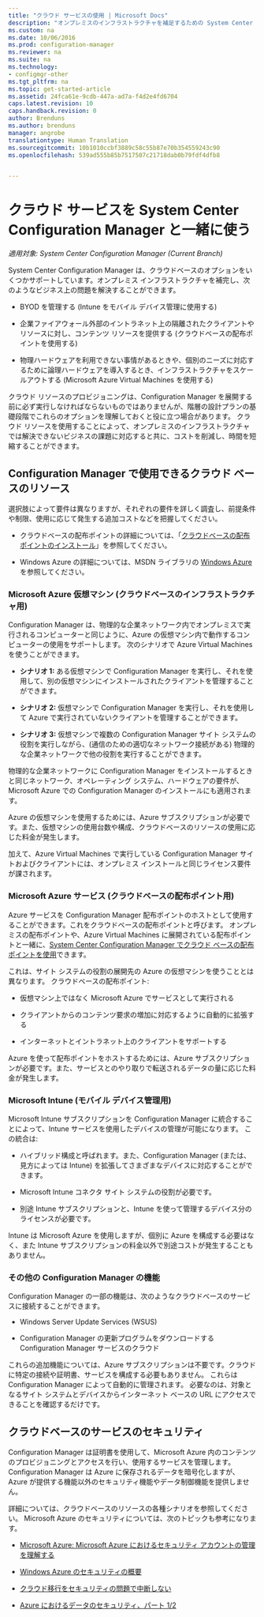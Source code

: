 ```yaml
---
title: "クラウド サービスの使用 | Microsoft Docs"
description: "オンプレミスのインフラストラクチャを補足するための System Center Configuration Manager 用クラウド リソースをプロビジョニングします。"
ms.custom: na
ms.date: 10/06/2016
ms.prod: configuration-manager
ms.reviewer: na
ms.suite: na
ms.technology:
- configmgr-other
ms.tgt_pltfrm: na
ms.topic: get-started-article
ms.assetid: 24fca61e-9cdb-447a-ad7a-f4d2e4fd6704
caps.latest.revision: 10
caps.handback.revision: 0
author: Brenduns
ms.author: brenduns
manager: angrobe
translationtype: Human Translation
ms.sourcegitcommit: 10b1010ccbf3889c58c55b87e70b354559243c90
ms.openlocfilehash: 539ad555b85b7517507c21718dab0b79fdf4dfb8


---
```

# <a name="use-cloud-services-with-system-center-configuration-manager"></a>クラウド サービスを System Center Configuration Manager と一緒に使う

*適用対象: System Center Configuration Manager (Current Branch)*

System Center Configuration Manager は、クラウドベースのオプションをいくつかサポートしています。オンプレミス インフラストラクチャを補完し、次のようなビジネス上の問題を解決することができます。  

-   BYOD を管理する (Intune をモバイル デバイス管理に使用する)  

-   企業ファイアウォール外部のイントラネット上の隔離されたクライアントやリソースに対し、コンテンツ リソースを提供する (クラウドベースの配布ポイントを使用する)  

-   物理ハードウェアを利用できない事情があるときや、個別のニーズに対応するために論理ハードウェアを導入するとき、インフラストラクチャをスケールアウトする (Microsoft Azure Virtual Machines を使用する)  

クラウド リソースのプロビジョニングは、Configuration Manager を展開する前に必ず実行しなければならないものではありませんが、階層の設計プランの基礎段階でこれらのオプションを理解しておくと役に立つ場合があります。 クラウド リソースを使用することによって、オンプレミスのインフラストラクチャでは解決できないビジネスの課題に対応すると共に、コストを削減し、時間を短縮することができます。  

## <a name="cloud-based-resources-you-can-use-with-configuration-manager"></a>Configuration Manager で使用できるクラウド ベースのリソース  
 選択肢によって要件は異なりますが、それぞれの要件を詳しく調査し、前提条件や制限、使用に応じて発生する追加コストなどを把握してください。  

-   クラウドベースの配布ポイントの詳細については、「[クラウドベースの配布ポイントのインストール](/sccm/core/servers/deploy/configure/install-cloud-based-distribution-points-in-microsoft-azure)」を参照してください。

-   Windows Azure の詳細については、MSDN ライブラリの [Windows Azure](http://go.microsoft.com/fwlink/p/?LinkId=262965) を参照してください。  

### <a name="microsoft-azure-virtual-machines-for-cloud-based-infrastructure"></a>Microsoft Azure 仮想マシン (クラウドベースのインフラストラクチャ用)  
 Configuration Manager は、物理的な企業ネットワーク内でオンプレミスで実行されるコンピューターと同じように、Azure の仮想マシン内で動作するコンピューターの使用をサポートします。 次のシナリオで Azure Virtual Machines を使うことができます。  

-   **シナリオ 1:** ある仮想マシンで Configuration Manager を実行し、それを使用して、別の仮想マシンにインストールされたクライアントを管理することができます。  

-   **シナリオ 2:** 仮想マシンで Configuration Manager を実行し、それを使用して Azure で実行されていないクライアントを管理することができます。  

-   **シナリオ 3:** 仮想マシンで複数の Configuration Manager サイト システムの役割を実行しながら、(通信のための適切なネットワーク接続がある) 物理的な企業ネットワークで他の役割を実行することができます。  

物理的な企業ネットワークに Configuration Manager をインストールするときと同じネットワーク、オペレーティング システム、ハードウェアの要件が、Microsoft Azure での Configuration Manager のインストールにも適用されます。  

Azure の仮想マシンを使用するためには、Azure サブスクリプションが必要です。また、仮想マシンの使用台数や構成、クラウドベースのリソースの使用に応じた料金が発生します。  

加えて、Azure Virtual Machines で実行している Configuration Manager サイトおよびクライアントには、オンプレミス インストールと同じライセンス要件が課されます。  

### <a name="microsoft-azure-services-for-cloud-based-distribution-points"></a>Microsoft Azure サービス (クラウドベースの配布ポイント用)  
 Azure サービスを Configuration Manager 配布ポイントのホストとして使用することができます。これをクラウドベースの配布ポイントと呼びます。  オンプレミスの配布ポイントや、Azure Virtual Machines に展開されている配布ポイントと一緒に、[System Center Configuration Manager でクラウド ベースの配布ポイントを使用](../../core/plan-design/hierarchy/use-a-cloud-based-distribution-point.md)できます。  

 これは、サイト システムの役割の展開先の Azure の仮想マシンを使うこととは異なります。 クラウドベースの配布ポイント:  

-   仮想マシン上ではなく Microsoft Azure でサービスとして実行される  

-   クライアントからのコンテンツ要求の増加に対応するように自動的に拡張する  

-   インターネットとイントラネット上のクライアントをサポートする  

Azure を使って配布ポイントをホストするためには、Azure サブスクリプションが必要です。また、サービスとのやり取りで転送されるデータの量に応じた料金が発生します。  

### <a name="microsoft-intune-for-mobile-device-management"></a>Microsoft Intune (モバイル デバイス管理用)  
 Microsoft Intune サブスクリプションを Configuration Manager に統合することによって、Intune サービスを使用したデバイスの管理が可能になります。 この統合は:  

-   ハイブリッド構成と呼ばれます。また、Configuration Manager (または、見方によっては Intune) を拡張してさまざまなデバイスに対応することができます。  

-   Microsoft Intune コネクタ サイト システムの役割が必要です。  

-   別途 Intune サブスクリプションと、Intune を使って管理するデバイス分のライセンスが必要です。  

Intune は Microsoft Azure を使用しますが、個別に Azure を構成する必要はなく、また Intune サブスクリプションの料金以外で別途コストが発生することもありません。  

### <a name="additional-configuration-manager-capabilities"></a>その他の Configuration Manager の機能  
 Configuration Manager の一部の機能は、次のようなクラウドベースのサービスに接続することができます。  

-   Windows Server Update Services (WSUS)  

-   Configuration Manager の更新プログラムをダウンロードする Configuration Manager サービスのクラウド  

これらの追加機能については、Azure サブスクリプションは不要です。クラウドに特定の接続や証明書、サービスを構成する必要もありません。 これらは Configuration Manager によって自動的に管理されます。  必要なのは、対象となるサイト システムとデバイスからインターネット ベースの URL にアクセスできることを確認するだけです。  

##  <a name="a-namebkmkcloudseca-security-for-cloud-based-services"></a><a name="BKMK_CloudSec"></a> クラウドベースのサービスのセキュリティ  
 Configuration Manager は証明書を使用して、Microsoft Azure 内のコンテンツのプロビジョニングとアクセスを行い、使用するサービスを管理します。 Configuration Manager は Azure に保存されるデータを暗号化しますが、Azure が提供する機能以外のセキュリティ機能やデータ制御機能を提供しません。  

 詳細については、クラウドベースのリソースの各種シナリオを参照してください。 Microsoft Azure のセキュリティについては、次のトピックも参考になります。  

-   [Microsoft Azure: Microsoft Azure におけるセキュリティ アカウントの管理を理解する](http://go.microsoft.com/fwlink/p/?LinkId=262968)  

-   [Windows Azure のセキュリティの概要](http://go.microsoft.com/fwlink/p/?LinkId=262970)  

-   [クラウド移行をセキュリティの問題で中断しない](http://go.microsoft.com/fwlink/p/?LinkId=262971)  

-   [Azure におけるデータのセキュリティ、パート 1/2](http://go.microsoft.com/fwlink/p/?LinkId=262974)  



<!--HONumber=Dec16_HO3-->


